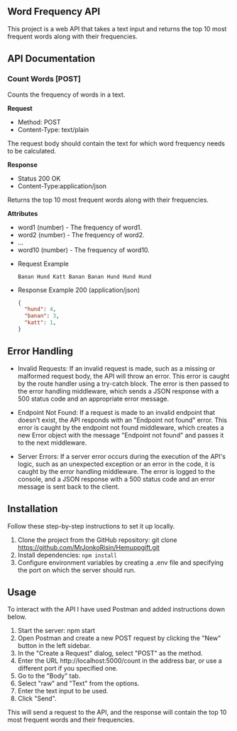 ## Word Frequency API

This project is a web API that takes a text input and returns the top 10 most frequent words along with their frequencies.

## API Documentation
### Count Words [POST]

Counts the frequency of words in a text.

**Request** 
- Method: POST
- Content-Type: text/plain

The request body should contain the text for which word frequency needs to be calculated.

**Response** 
- Status 200 OK
- Content-Type:application/json

Returns the top 10 most frequent words along with their frequencies.

**Attributes**

   - word1 (number) - The frequency of word1.
   - word2 (number) - The frequency of word2.
   - ...
   - word10 (number) - The frequency of word10.

+ Request Example

    ```plaintext
    Banan Hund Katt Banan Banan Hund Hund Hund
    ```

+ Response Example 200 (application/json)

    ```json
    {
      "hund": 4,
      "banan": 3,
      "katt": 1,
    }
    ```
## Error Handling 
- Invalid Requests: If an invalid request is made, such as a missing or malformed request body, the API will throw an error. This error is caught by the route handler using a try-catch block. The error is then passed to the error handling middleware, which sends a JSON response with a 500 status code and an appropriate error message.

- Endpoint Not Found: If a request is made to an invalid endpoint that doesn't exist, the API responds with an "Endpoint not found" error. This error is caught by the endpoint not found middleware, which creates a new Error object with the message "Endpoint not found" and passes it to the next middleware.

- Server Errors: If a server error occurs during the execution of the API's logic, such as an unexpected exception or an error in the code, it is caught by the error handling middleware. The error is logged to the console, and a JSON response with a 500 status code and an error message is sent back to the client.
## Installation

Follow these step-by-step instructions to set it up locally.

1. Clone the project from the GitHub repository: git clone https://github.com/MrJonkoRisin/Hemuppgift.git
2. Install dependencies: `npm install`
3. Configure environment variables by creating a .env file and specifying the port on which the server should run. 

## Usage

To interact with the API I have used Postman and added instructions down below.

1. Start the server: npm start
2. Open Postman and create a new POST request by clicking the "New" button in the left sidebar.
3. In the "Create a Request" dialog, select "POST" as the method.
4. Enter the URL http://localhost:5000/count in the address bar, or use a different port if you specified one.
5. Go to the "Body" tab.
6. Select "raw" and "Text" from the options.
7. Enter the text input to be used.
8. Click "Send".

This will send a request to the API, and the response will contain the top 10 most frequent words and their frequencies.
